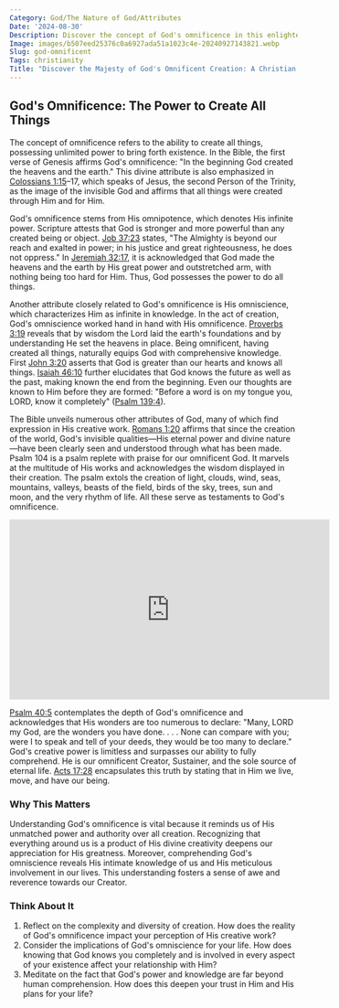 ```yaml
---
Category: God/The Nature of God/Attributes
Date: '2024-08-30'
Description: Discover the concept of God's omnificence in this enlightening article. Explore the divine attribute of being all-creating and all-powerful.
Image: images/b507eed25376c0a6927ada51a1023c4e-20240927143821.webp
Slug: god-omnificent
Tags: christianity
Title: "Discover the Majesty of God's Omnificent Creation: A Christian Reflection"
---
```


## God's Omnificence: The Power to Create All Things

The concept of omnificence refers to the ability to create all things, possessing unlimited power to bring forth existence. In the Bible, the first verse of Genesis affirms God's omnificence: "In the beginning God created the heavens and the earth." This divine attribute is also emphasized in [Colossians 1:15](https://www.bibleref.com/Colossians/1/Colossians-1-15.html)–17, which speaks of Jesus, the second Person of the Trinity, as the image of the invisible God and affirms that all things were created through Him and for Him.

God's omnificence stems from His omnipotence, which denotes His infinite power. Scripture attests that God is stronger and more powerful than any created being or object. [Job 37:23](https://www.bibleref.com/Job/37/Job-37-23.html) states, "The Almighty is beyond our reach and exalted in power; in his justice and great righteousness, he does not oppress." In [Jeremiah 32:17](https://www.bibleref.com/Jeremiah/32/Jeremiah-32-17.html), it is acknowledged that God made the heavens and the earth by His great power and outstretched arm, with nothing being too hard for Him. Thus, God possesses the power to do all things.

Another attribute closely related to God's omnificence is His omniscience, which characterizes Him as infinite in knowledge. In the act of creation, God's omniscience worked hand in hand with His omnificence. [Proverbs 3:19](https://www.bibleref.com/Proverbs/3/Proverbs-3-19.html) reveals that by wisdom the Lord laid the earth's foundations and by understanding He set the heavens in place. Being omnificent, having created all things, naturally equips God with comprehensive knowledge. First [John 3:20](https://www.bibleref.com/John/3/John-3-20.html) asserts that God is greater than our hearts and knows all things. [Isaiah 46:10](https://www.bibleref.com/Isaiah/46/Isaiah-46-10.html) further elucidates that God knows the future as well as the past, making known the end from the beginning. Even our thoughts are known to Him before they are formed: "Before a word is on my tongue you, LORD, know it completely" ([Psalm 139:4](https://www.bibleref.com/Psalm/139/Psalm-139-4.html)).

The Bible unveils numerous other attributes of God, many of which find expression in His creative work. [Romans 1:20](https://www.bibleref.com/Romans/1/Romans-1-20.html) affirms that since the creation of the world, God's invisible qualities—His eternal power and divine nature—have been clearly seen and understood through what has been made. Psalm 104 is a psalm replete with praise for our omnificent God. It marvels at the multitude of His works and acknowledges the wisdom displayed in their creation. The psalm extols the creation of light, clouds, wind, seas, mountains, valleys, beasts of the field, birds of the sky, trees, sun and moon, and the very rhythm of life. All these serve as testaments to God's omnificence.


<iframe width="560" height="315" src="https://www.youtube.com/embed/NjZPqX5Gdns" frameborder="0" allow="autoplay; encrypted-media" allowfullscreen></iframe>


[Psalm 40:5](https://www.bibleref.com/Psalm/40/Psalm-40-5.html) contemplates the depth of God's omnificence and acknowledges that His wonders are too numerous to declare: "Many, LORD my God, are the wonders you have done. . . . None can compare with you; were I to speak and tell of your deeds, they would be too many to declare." God's creative power is limitless and surpasses our ability to fully comprehend. He is our omnificent Creator, Sustainer, and the sole source of eternal life. [Acts 17:28](https://www.bibleref.com/Acts/17/Acts-17-28.html) encapsulates this truth by stating that in Him we live, move, and have our being.

### Why This Matters

Understanding God's omnificence is vital because it reminds us of His unmatched power and authority over all creation. Recognizing that everything around us is a product of His divine creativity deepens our appreciation for His greatness. Moreover, comprehending God's omniscience reveals His intimate knowledge of us and His meticulous involvement in our lives. This understanding fosters a sense of awe and reverence towards our Creator.

### Think About It

1. Reflect on the complexity and diversity of creation. How does the reality of God's omnificence impact your perception of His creative work?
2. Consider the implications of God's omniscience for your life. How does knowing that God knows you completely and is involved in every aspect of your existence affect your relationship with Him?
3. Meditate on the fact that God's power and knowledge are far beyond human comprehension. How does this deepen your trust in Him and His plans for your life?